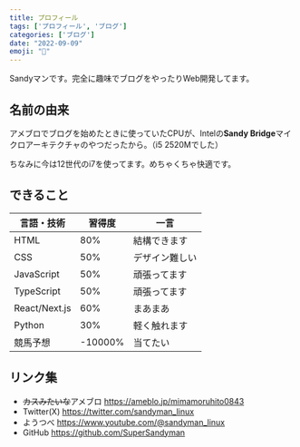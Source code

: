 ```yaml
---
title: プロフィール
tags: ['プロフィール', 'ブログ']
categories: ['ブログ']
date: "2022-09-09"
emoji: "💾"
---
```


Sandyマンです。完全に趣味でブログをやったりWeb開発してます。

## 名前の由来
アメブロでブログを始めたときに使っていたCPUが、Intelの**Sandy Bridge**マイクロアーキテクチャのやつだったから。（i5 2520Mでした）

ちなみに今は12世代のi7を使ってます。めちゃくちゃ快適です。

## できること
| 言語・技術 | 習得度 | 一言 |
| ---- | ---- | ---- | 
| HTML | 80% | 結構できます |
| CSS | 50% | デザイン難しい |
| JavaScript | 50% | 頑張ってます |
| TypeScript | 50% | 頑張ってます |
| React/Next.js | 60% | まあまあ |
| Python | 30% | 軽く触れます |
| 競馬予想 | -10000% | 当てたい |

## リンク集
- ~~カスみたいな~~アメブロ https://ameblo.jp/mimamoruhito0843
- Twitter(X) https://twitter.com/sandyman_linux
- ようつべ https://www.youtube.com/@sandyman_linux
- GitHub https://github.com/SuperSandyman

